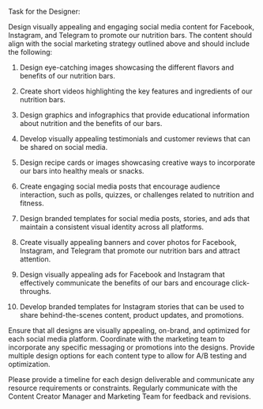 Task for the Designer:

Design visually appealing and engaging social media content for Facebook, Instagram, and Telegram to promote our nutrition bars. The content should align with the social marketing strategy outlined above and should include the following:

1. Design eye-catching images showcasing the different flavors and benefits of our nutrition bars.

2. Create short videos highlighting the key features and ingredients of our nutrition bars.

3. Design graphics and infographics that provide educational information about nutrition and the benefits of our bars.

4. Develop visually appealing testimonials and customer reviews that can be shared on social media.

5. Design recipe cards or images showcasing creative ways to incorporate our bars into healthy meals or snacks.

6. Create engaging social media posts that encourage audience interaction, such as polls, quizzes, or challenges related to nutrition and fitness.

7. Design branded templates for social media posts, stories, and ads that maintain a consistent visual identity across all platforms.

8. Create visually appealing banners and cover photos for Facebook, Instagram, and Telegram that promote our nutrition bars and attract attention.

9. Design visually appealing ads for Facebook and Instagram that effectively communicate the benefits of our bars and encourage click-throughs.

10. Develop branded templates for Instagram stories that can be used to share behind-the-scenes content, product updates, and promotions.

Ensure that all designs are visually appealing, on-brand, and optimized for each social media platform. Coordinate with the marketing team to incorporate any specific messaging or promotions into the designs. Provide multiple design options for each content type to allow for A/B testing and optimization.

Please provide a timeline for each design deliverable and communicate any resource requirements or constraints. Regularly communicate with the Content Creator Manager and Marketing Team for feedback and revisions.